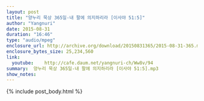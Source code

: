 ```yaml
---
layout: post
title: "양누리 묵상 365일-내 팔에 의지하리라 [이사야 51:5]"
author: "Yangnuri"
date: 2015-08-31
duration: "16:46"
type: "audio/mpeg"
enclosure_url: http://archive.org/download/20150831365/2015-08-31-365.mp3
enclosure_bytes_size: 25,234,560       
link:
  youtube:    http://cafe.daum.net/yangnuri-ch/Ww8v/94
summary:  양누리 묵상 365일-내 팔에 의지하리라 [이사야 51:5].mp3
show_notes:
---
```

{% include post_body.html %}
